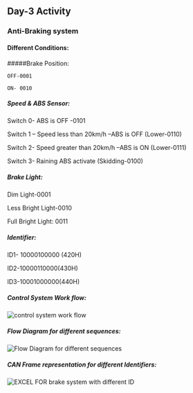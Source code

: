 ## Day-3 Activity

### Anti-Braking system
#### Different Conditions:
#####Brake Position:
		
    OFF-0001
		
    ON- 0010

##### Speed & ABS Sensor:

Switch 0- ABS is OFF -0101

Switch 1 – Speed less than 20km/h –ABS is OFF (Lower-0110)

Switch 2- Speed greater than 20km/h –ABS is ON (Lower-0111)

Switch 3- Raining ABS activate  (Skidding-0100)

##### Brake Light:

Dim Light-0001

Less Bright Light-0010

Full Bright Light: 0011

##### Identifier:

ID1- 10000100000 (420H)

ID2-10000110000(430H)

ID3-10001000000(440H)

##### Control System Work flow:

![control system work flow](https://user-images.githubusercontent.com/115522470/199960645-e5948a52-460e-4002-b626-a64fc4bab04d.png)

##### Flow Diagram for different sequences:

![Flow Diagram for different sequences](https://user-images.githubusercontent.com/115522470/199960879-2466cf5c-27b5-4cd6-a223-4a4fde9e2168.png)

##### CAN Frame representation for different Identifiers:

![EXCEL FOR brake system with different ID](https://user-images.githubusercontent.com/115522470/199961012-703e67a5-3ebc-4ce8-9158-332cbe8cb650.png)

